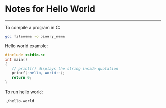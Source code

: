 # Notes for Hello World
---
To compile a program in C:

```bash
gcc filename -o binary_name
```

Hello world example:

```c
#include <stdio.h>
int main()
{
   // printf() displays the string inside quotation
   printf("Hello, World!");
   return 0;
}
```

To run hello world:

```bash
./hello-world
```
